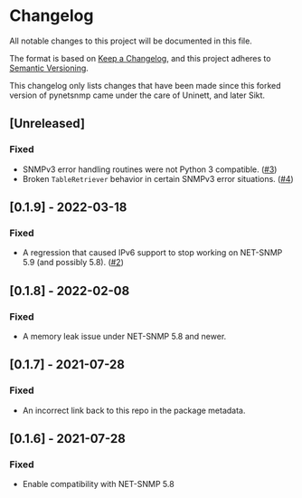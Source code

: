 # Changelog
All notable changes to this project will be documented in this file.

The format is based on [Keep a Changelog](https://keepachangelog.com/en/1.0.0/),
and this project adheres to [Semantic Versioning](https://semver.org/spec/v2.0.0.html).

This changelog only lists changes that have been made since this forked version
of pynetsnmp came under the care of Uninett, and later Sikt.

## [Unreleased]

### Fixed

- SNMPv3 error handling routines were not Python 3 compatible. ([#3](https://github.com/Uninett/pynetsnmp/issues/3))
- Broken `TableRetriever` behavior in certain SNMPv3 error situations. ([#4](https://github.com/Uninett/pynetsnmp/issues/4))

## [0.1.9] - 2022-03-18

### Fixed

- A regression that caused IPv6 support to stop working on NET-SNMP 5.9 (and possibly 5.8). ([#2](https://github.com/Uninett/pynetsnmp/issues/2))

## [0.1.8] - 2022-02-08

### Fixed

- A memory leak issue under NET-SNMP 5.8 and newer.

## [0.1.7] - 2021-07-28

### Fixed

- An incorrect link back to this repo in the package metadata.

## [0.1.6] - 2021-07-28

### Fixed

- Enable compatibility with NET-SNMP 5.8
